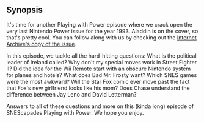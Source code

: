 ## Synopsis

It's time for another Playing with Power episode where we crack open the very last Nintendo Power issue for the year 1993. Aladdin is on the cover, so that's pretty cool. You can follow along with us by checking out the [Internet Archive's copy of the issue](https://archive.org/details/NintendoPower1988-2004/Nintendo%20Power%20Issue%20055%20%28December%201993%29/mode/2up).

In this episode, we tackle all the hard-hitting questions: What is the political leader of Ireland called? Why don't my special moves work in Street Fighter II? Did the idea for the Wii Remote start with an obscure Nintendo system for planes and hotels? What does Bad Mr. Frosty want? Which SNES games were the most awkward? Will the Star Fox comic ever move past the fact that Fox's new girlfriend looks like his mom? Does Chase understand the difference between Jay Leno and David Letterman?

Answers to all of these questions and more on this (kinda long) episode of SNEScapades Playing with Power. We hope you enjoy.
